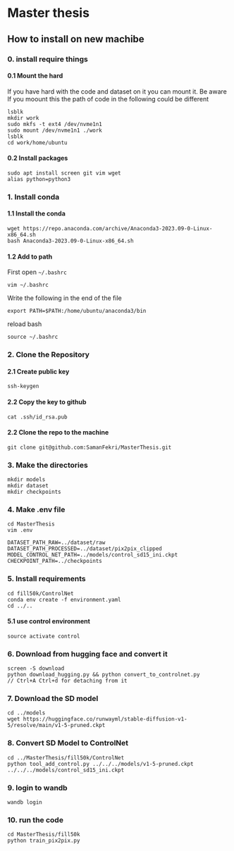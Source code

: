 # Master thesis
## How to install on new machibe
### 0. install require things

#### 0.1 Mount the hard
If you have hard with the code and dataset on it you can mount it.
Be aware If you moount this the path of code in the following could be different
```
lsblk
mkdir work
sudo mkfs -t ext4 /dev/nvme1n1
sudo mount /dev/nvme1n1 ./work
lsblk
cd work/home/ubuntu
```

#### 0.2 Install packages
```
sudo apt install screen git vim wget
alias python=python3
```

### 1. Install conda
#### 1.1 Install the conda
```
wget https://repo.anaconda.com/archive/Anaconda3-2023.09-0-Linux-x86_64.sh
bash Anaconda3-2023.09-0-Linux-x86_64.sh
```

#### 1.2 Add to path
First open `~/.bashrc`
```
vim ~/.bashrc
```
Write the following in the end of the file
```
export PATH=$PATH:/home/ubuntu/anaconda3/bin
```
reload bash
```
source ~/.bashrc
```


### 2. Clone the Repository

#### 2.1 Create public key

```
ssh-keygen
```

#### 2.2 Copy the key to github

```
cat .ssh/id_rsa.pub
```

#### 2.2 Clone the repo to the machine

```
git clone git@github.com:SamanFekri/MasterThesis.git
```

### 3. Make the directories

```
mkdir models
mkdir dataset
mkdir checkpoints
```

### 4. Make .env file

```
cd MasterThesis
vim .env
```

```
DATASET_PATH_RAW=../dataset/raw
DATASET_PATH_PROCESSED=../dataset/pix2pix_clipped
MODEL_CONTROL_NET_PATH=../models/control_sd15_ini.ckpt
CHECKPOINT_PATH=../checkpoints
```

### 5. Install requirements

```
cd fill50k/ControlNet
conda env create -f environment.yaml
cd ../..
```

#### 5.1 use control environment
```
source activate control
```

### 6. Download from hugging face and convert it

```
screen -S download
python download_hugging.py && python convert_to_controlnet.py
// Ctrl+A Ctrl+d for detaching from it
```

### 7. Download the SD model

```
cd ../models
wget https://huggingface.co/runwayml/stable-diffusion-v1-5/resolve/main/v1-5-pruned.ckpt
```

### 8. Convert SD Model to ControlNet

```
cd ../MasterThesis/fill50k/ControlNet
python tool_add_control.py ../../../models/v1-5-pruned.ckpt ../../../models/control_sd15_ini.ckpt
```

### 9. login to wandb

```
wandb login
```

### 10. run the code

```
cd MasterThesis/fill50k
python train_pix2pix.py
```

